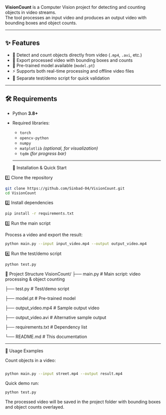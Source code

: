 **VisionCount** is a Computer Vision project for detecting and counting objects in video streams.  
The tool processes an input video and produces an output video with bounding boxes and object counts.

---

## ✨ Features

- 🎥 Detect and count objects directly from video (`.mp4`, `.avi`, etc.)
- 🔄 Export processed video with bounding boxes and counts
- 🧠 Pre-trained model available (`model.pt`)
- ⚡ Supports both real-time processing and offline video files
- 🧪 Separate test/demo script for quick validation

---

## 🛠️ Requirements

- Python **3.8+**
- Required libraries:
  - `torch`
  - `opencv-python`
  - `numpy`
  - `matplotlib` *(optional, for visualization)*
  - `tqdm` *(for progress bar)*
 
  ---

  🚀 Installation & Quick Start

  
1️⃣ Clone the repository
```bash
git clone https://github.com/Sinbad-04/VisionCount.git
cd VisionCount
```

2️⃣ Install dependencies
```bash
pip install -r requirements.txt
```
3️⃣ Run the main script

Process a video and export the result:
```bash
python main.py --input input_video.mp4 --output output_video.mp4
```
4️⃣ Run the test/demo script
```bash
python test.py
```

📂 Project Structure
VisionCount/
├── main.py              # Main script: video processing & object counting

├── test.py              # Test/demo script

├── model.pt             # Pre-trained model

├── output_video.mp4     # Sample output video

├── output_video.avi     # Alternative sample output

├── requirements.txt     # Dependency list

└── README.md            # This documentation


---
📝 Usage Examples

Count objects in a video:
```bash

python main.py --input street.mp4 --output result.mp4
```

Quick demo run:
```bash
python test.py
```

The processed video will be saved in the project folder with bounding boxes and object counts overlayed.

